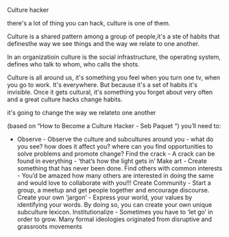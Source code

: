 Culture hacker

there's a lot of thing you can hack, culture is one of them.

Culture is a shared pattern among a group of people,it's a ste of habits that definesthe way we see things and the way we relate to one another.

In an organizatioin culture is the social infrastructure, the operating system, defines who talk to whom, who calls the shots.

Culture is all around us, it's something you feel when you turn one tv, when you go to work. It's everywhere. But because it's a set of habits it's invisible. Once it gets cultural, it's something you forget about very often and a great culture hacks change habits. 

it's going to change the way we relateto one another




 (based on “How to Become a Culture Hacker - Seb Paquet “) you’ll need to:

- Observe - Observe the culture and subcultures around you - what do you see? how does it affect you? where can you find opportunities to solve problems and promote change?
Find the crack - A crack can be found in everything - ‘that’s how the light gets in’
Make art - Create something that has never been done.
Find others with common interests - You’d be amazed how many others are interested in doing the same and would love to collaborate with you!!!
Create Community - Start a group, a meetup and get people together and encourage discourse.
Create your own ‘jargon’ - Express your world, your values by identifying your words. By doing so, you can create your own unique subculture lexicon.
Institutionalize - Sometimes you have to ‘let go’ in order to grow. Many formal ideologies originated from disruptive and grassroots movements
